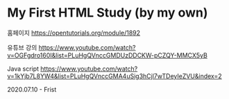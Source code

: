 # My First HTML Study (by my own)

홈페이지
https://opentutorials.org/module/1892

유튜브 강의
https://www.youtube.com/watch?v=OGFgdro160I&list=PLuHgQVnccGMDUzDDCKW-pCZQY-MMCX5yB

Java script
https://www.youtube.com/watch?v=1kYjb7L8YW4&list=PLuHgQVnccGMA4uSig3hCjl7wTDeyIeZVU&index=2

2020.07.10 - Frist
